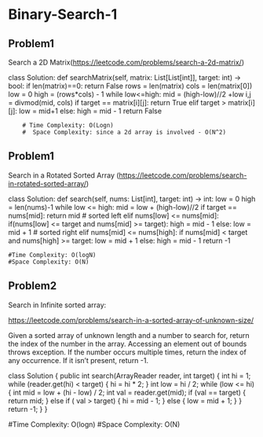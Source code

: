 # Binary-Search-1


## Problem1 
Search a 2D Matrix(https://leetcode.com/problems/search-a-2d-matrix/)

class Solution:
    def searchMatrix(self, matrix: List[List[int]], target: int) -> bool:
        if len(matrix)==0:
            return False
        rows = len(matrix)
        cols = len(matrix[0])
        low = 0
        high = (rows*cols) - 1
        while low<=high:
            mid = (high-low)//2 +low
            i,j = divmod(mid, cols)
            if target == matrix[i][j]:
                return True
            elif target > matrix[i][j]:
                low = mid+1
            else:
                high = mid - 1
        return False
        
        # Time Complexity: O(Logn)
        #  Space Complexity: since a 2d array is involved - O(N^2)

## Problem1 
Search in a Rotated Sorted Array (https://leetcode.com/problems/search-in-rotated-sorted-array/)

class Solution:
    def search(self, nums: List[int], target: int) -> int:
        low = 0
        high = len(nums)-1
        while low <= high:
            mid = low + (high-low)//2
            if target == nums[mid]:
                return mid
            # sorted left
            elif nums[low] <= nums[mid]:
                if(nums[low] <= target and nums[mid] >= target):
                    high = mid - 1
                else:
                    low = mid + 1
            # sorted right
            elif nums[mid] <= nums[high]:
                if nums[mid] < target and nums[high] >= target:
                    low = mid + 1
                else:
                    high = mid - 1
        return -1

    #Time Complexity: O(logN)
    #Space Complexity: O(N)
    



## Problem2
Search in Infinite sorted array: 

https://leetcode.com/problems/search-in-a-sorted-array-of-unknown-size/

Given a sorted array of unknown length and a number to search for, return the index of the number in the array. Accessing an element out of bounds throws exception. If the number occurs multiple times, return the index of any occurrence. If it isn’t present, return -1.

class Solution {
    public int search(ArrayReader reader, int target) {
        int hi = 1;
        while (reader.get(hi) < target) {
            hi = hi * 2;
        }
        int low = hi / 2;
        while (low <= hi) {
            int mid = low + (hi - low) / 2;
            int val = reader.get(mid);
            if (val == target) {
                return mid;
            } else if ( val > target) {
                hi = mid - 1;
            } else {
                low = mid + 1;
            }
        }
        return -1;
    }
}

#Time Complexity: O(logn)
#Space Complexity: O(N)

